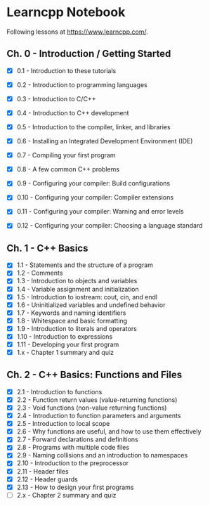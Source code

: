 # Learncpp Notebook

Following lessons at https://www.learncpp.com/.

## Ch. 0 - Introduction / Getting Started
- [X] 0.1 - Introduction to these tutorials
- [X] 0.2 - Introduction to programming languages
- [X] 0.3 - Introduction to C/C++
- [X] 0.4 - Introduction to C++ development
- [X] 0.5 - Introduction to the compiler, linker, and libraries
- [X] 0.6 - Installing an Integrated Development Environment (IDE)
- [X] 0.7 - Compiling your first program
- [X] 0.8 - A few common C++ problems
- [X] 0.9 - Configuring your compiler: Build configurations
- [X] 0.10 - Configuring your compiler: Compiler extensions
- [X] 0.11 - Configuring your compiler: Warning and error levels
- [X] 0.12 - Configuring your compiler: Choosing a language standard


## Ch. 1 - C++ Basics

- [X] 1.1 - Statements and the structure of a program
- [X] 1.2 - Comments
- [X] 1.3 - Introduction to objects and variables
- [X] 1.4 - Variable assignment and initialization
- [X] 1.5 - Introduction to iostream: cout, cin, and endl
- [X] 1.6 - Uninitialized variables and undefined behavior
- [X] 1.7 - Keywords and naming identifiers
- [X] 1.8 - Whitespace and basic formatting
- [X] 1.9 - Introduction to literals and operators
- [X] 1.10 - Introduction to expressions
- [X] 1.11 - Developing your first program
- [X] 1.x - Chapter 1 summary and quiz

## Ch. 2 - C++ Basics: Functions and Files
- [X] 2.1 - Introduction to functions
- [X] 2.2 - Function return values (value-returning functions)
- [X] 2.3 - Void functions (non-value returning functions)
- [X] 2.4 - Introduction to function parameters and arguments
- [X] 2.5 - Introduction to local scope
- [X] 2.6 - Why functions are useful, and how to use them effectively
- [X] 2.7 - Forward declarations and definitions
- [X] 2.8 - Programs with multiple code files
- [X] 2.9 - Naming collisions and an introduction to namespaces
- [X] 2.10 - Introduction to the preprocessor
- [X] 2.11 - Header files
- [X] 2.12 - Header guards 
- [X] 2.13 - How to design your first programs
- [ ] 2.x - Chapter 2 summary and quiz